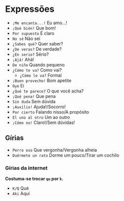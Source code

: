 # Expressões

-   `¡Me encanta...!` Eu amo...!
-   `¡Qué bién!` Que bom!
-   `Por supuesto` É claro
-   `No sé` Não sei
-   `¿Sabes qué?` Quer saber?
-   `¿De veras?` De verdade?
-   `¿En serio?` Sério?
-   `¡Ajá!` Ahá!
-   `De niño` Quando pequeno
-   `¿Cómo te va?` Como vai?
    -   `¿Cómo le va?` Formal
-   `¡Buen provecho!` Bom apetite
-   `Oye` Ei
-   `¿Qué te parece?` O que você acha?
-   `¡Qué pena!` Que pena
-   `Sin duda` Sem dúvida
-   `¡Auxilio!` Ajuda!/Socorro!
-   `Por cierto` Falando nisso/A propósito
-   `El uno al otro` Um ao outro
-   `¡Cómo no!` Claro!/Sem dúvidas!

## Gírias

-   `Perro oso` Que vergonha/Vergonha alheia
-   `Duérmete un rato` Dorme um pouco/Tirar um cochilo

### Gírias da internet

**Costuma-se trocar `qu` por `k`.**

-   `K/Q` Qué
-   `Aki` Aquí
